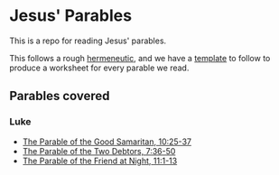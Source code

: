 # Jesus' Parables

This is a repo for reading Jesus' parables.

This follows a rough [hermeneutic](./HERMENEUTIC.md), and we have a
[template](./worksheet_template.md) to follow to produce a worksheet for every parable we
read.

## Parables covered

### Luke

* [The Parable of the Good Samaritan, 10:25-37](./worksheets/luke_10_25-37.md)
* [The Parable of the Two Debtors, 7:36-50](./worksheets/luke_7_36-50.md)
* [The Parable of the Friend at Night, 11:1-13](./worksheets/luke_11_1-13.md)

